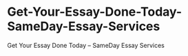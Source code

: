 # Get-Your-Essay-Done-Today-SameDay-Essay-Services
Get Your Essay Done Today – SameDay Essay Services
